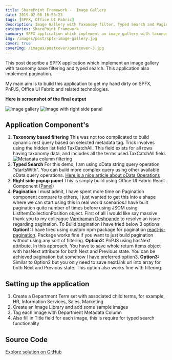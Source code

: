 ```yaml
---
title: SharePoint Framework -  Image Gallery
date: 2019-02-08 16:56:23
tags: [SPFX, Office UI Fabric]
description: Image Gallery with Taxonomy filter, Typed Search and Pagination
categories: SharePoint Framework 
summary: SPFX application which implement an image gallery with taxonomy base filtering and typed search. This application also implement pagination.
img: /images/post/spfx-image-gallery.jpg
cover: true
coverImg: /images/postcover/postcover-3.jpg
---
```


This post describe a SPFX application which implement an image gallery with taxonomy base filtering and typed search. This application also implement pagination.

My main aim is to build this application to get my hand dirty on SPFX, PnPJS, Office UI Fabric and related technologies.

<strong>Here is screenshot of the final output</strong>

![Image gallery](spfx-image-gallery.png)
![Image with right side panel](spfx-image-gallery-with-panel.png)


## Application Component's

1. <strong>Taxonomy based filtering</strong>
This was not too complicated to build dynamic rest query based on selected metadata tag.
Trick involves using the hidden list field TaxCatchAll. This field exists for all rows having taxonomy data, and includes all the terms used.TaxCatchAll field.
![Metadata column filtering](taxonomy-query.png)
2. <strong>Typed Search</strong>
For this demo, I am using oData string query operation "startsWith". You can build more complex query using other available oData query operations.  [Here is a nice article about oData Operations](https://social.technet.microsoft.com/wiki/contents/articles/35796.sharepoint-2013-using-rest-api-for-selecting-filtering-sorting-and-pagination-in-sharepoint-list.aspx)
3. <strong>Right side popup panel</strong>
This is simply build using Office UI Fabric React Component ([Panel](https://developer.microsoft.com/en-us/fabric#/components/panel)) 
4. <strong>Pagination</strong>
I must admit, I have spent more time on Pagination component compare to others, I just wanted to get this into a shape where we can start using this in real world scenarios.I have built pagination quite number of times before using JSOM using ListItemCollectionPosition object. 
First of all i would like say massive thank you to my colleague [Vardhaman Deshpande](https://www.vrdmn.com/) to resolve an issue regarding pagination.
To Build pagination i have tried below 3 options:
<strong>Option1:</strong> I have tried using custom npm package for pagination [react-js-pagination](https://www.npmjs.com/package/react-js-pagination). Package works fine if you want to just build pagination without using any sort of filtering.
<strong>Option2:</strong> PnPJS using hasNext attribute. In this approach, You have to save whole return items object with hasNext attribute for both Next and Previous state. You can be achieved pagination but somehow I have preferred option3.
<strong>Option3:</strong> Similar to Option2 but you only need to save nextLink url into array for both Next and Previous state. This option also works fine with filtering.

## Setting up the application
	
1. Create a Department Term set with associated child terms, for example,  HR, Information Services, Sales, Marketing
2. Create an Image Library and add some sample images
3. Tag each image with Department Metadata Column
4. Also fill in Title field for each image, this is require for typed search functionality


## Source Code

<a href="https://github.com/ejazhussain/SPFX-ImageGallery" class="is-primary button is-medium github">
    <span class="icon is-medium">
      <i class="fab fa-github"></i>
    </span>
    <span>Explore solution on GitHub</span>
</a>

